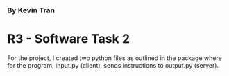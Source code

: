 ### By Kevin Tran

# R3 - Software Task 2

For the project, I created two python files as outlined in the package where for the program, input.py
(client), sends instructions to output.py (server).
